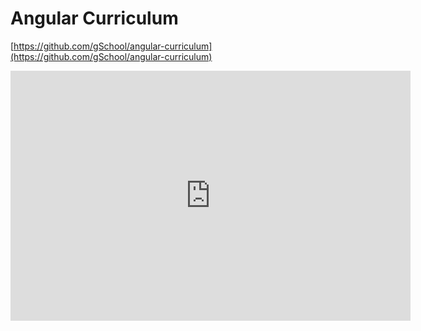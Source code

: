 # Angular Curriculum
[https://github.com/gSchool/angular-curriculum](https://github.com/gSchool/angular-curriculum)

<iframe src="https://player.vimeo.com/video/135778837" width="640" height="400" frameborder="0" webkitallowfullscreen mozallowfullscreen allowfullscreen></iframe>


